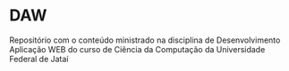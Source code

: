 # DAW
Repositório com o conteúdo ministrado na disciplina de Desenvolvimento Aplicação WEB do curso de Ciência da Computação da Universidade Federal de Jataí
